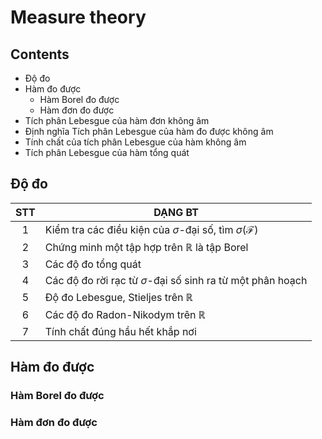 # Measure theory
## Contents

- Độ đo
- Hàm đo được
    - Hàm Borel đo được
    - Hàm đơn đo được
- Tích phân Lebesgue của hàm đơn không âm
- Định nghĩa Tích phân Lebesgue của hàm đo được không âm
- Tính chất của tích phân Lebesgue của hàm không âm
- Tích phân Lebesgue của hàm tổng quát

## Độ đo

| STT | DẠNG BT |
| :-----------: | ----------- |
| 1 | Kiểm tra các điều kiện của $\sigma$-đại số, tìm $\sigma(\mathcal{F})$ |
| 2 | Chứng minh một tập hợp trên $\mathbb{R}$ là tập Borel |
| 3 | Các độ đo tổng quát |
| 4 | Các độ đo rời rạc từ $\sigma$-đại số sinh ra từ một phân hoạch |
| 5 | Độ đo Lebesgue, Stieljes trên $\mathbb{R}$ |
| 6 | Các độ đo Radon-Nikodym trên $\mathbb{R}$ |
| 7 | Tính chất đúng hầu hết khắp nơi |

## Hàm đo được
### Hàm Borel đo được
### Hàm đơn đo được